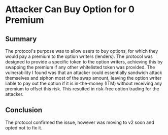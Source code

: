 # Attacker Can Buy Option for 0 Premium

## Summary 

The protocol's purpose was to allow users to buy options, for which they would pay a premium to the option writers (lenders). The protocol was designed to provide a specific token to the option writers, achieving this by swapping the premium if any other whitelisted token was provided. The vulnerability I found was that an attacker could essentially sandwich attack themselves and siphon most of the swap amount, leaving the option writer liable to pay out the option if it is in-the-money (ITM) without receiving any premium to offset this risk. This resulted in risk-free option trading for the attacker.

## Conclusion 

The protocol confirmed the issue, however was moving to v2 soon and opted not to fix it. 
